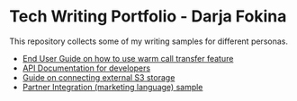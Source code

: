 # Tech Writing Portfolio - Darja Fokina

This repository collects some of my writing samples for different personas.

- [End User Guide on how to use warm call transfer feature](Sample%20-%20End%20user%20guide.pdf)
- [API Documentation for developers](API%20documentation%20-%20API-initiated%20Interaction.png)
- [Guide on connecting external S3 storage](Sample%20writing%20-%20Connecting%20S3%20storage.pdf)
- [Partner Integration (marketing language) sample](Partner%20Integration.md)
